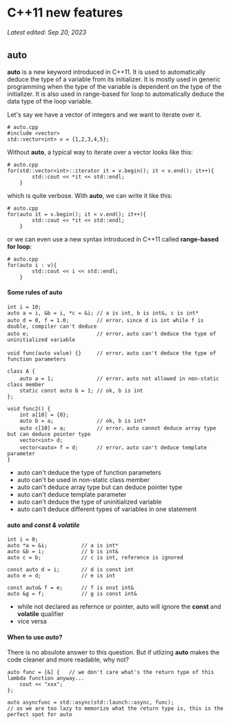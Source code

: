 # C++11 new features

###### Latest edited: Sep 20, 2023

## auto
**auto** is a new keyword introduced in C++11. It is used to automatically deduce the type of a variable from its initializer. It is mostly used in generic programming when the type of the variable is dependent on the type of the initializer. It is also used in range-based for loop to automatically deduce the data type of the loop variable.

Let's say we have a vector of integers and we want to iterate over it.
```
# auto.cpp
#include <vector>
std::vector<int> v = {1,2,3,4,5};
```
Without **auto**, a typical way to iterate over a vector looks like this:
```
# auto.cpp
for(std::vector<int>::iterator it = v.begin(); it < v.end(); it++){
        std::cout << *it << std::endl;
    }
```
which is quite verbose. With **auto**, we can write it like this:
```
# auto.cpp
for(auto it = v.begin(); it < v.end(); it++){
        std::cout << *it << std::endl;
    }
```
or we can even use a new syntax introduced in C++11 called **range-based for loop**:
```
# auto.cpp
for(auto i : v){
        std::cout << i << std::endl;
    }
```

#### Some rules of auto
```
int i = 10;
auto a = i, &b = i, *c = &i; // a is int, b is int&, c is int*
auto d = 0, f = 1.0;         // error，since d is int while f is double, compiler can't deduce
auto e;                      // error，auto can't deduce the type of uninitialized variable
```
```
void func(auto value) {}     // error，auto can't deduce the type of function parameters

class A {
    auto a = 1;              // error，auto not allowed in non-static class member
    static const auto b = 1; // ok, b is int
};

void func2() {
    int a[10] = {0};
    auto b = a;              // ok, b is int*
    auto c[10] = a;          // error，auto cannot deduce array type but can deduce pointer type
    vector<int> d;
    vector<auto> f = d;      // error，auto can't deduce template parameter
}
```
- auto can't deduce the type of function parameters
- auto can't be used in non-static class member
- auto can't deduce array type but can deduce pointer type
- auto can't deduce template parameter
- auto can't deduce the type of uninitialized variable
- auto can't deduce different types of variables in one statement
#### auto and _const & volatile_
```
int i = 0;
auto *a = &i;           // a is int*
auto &b = i;            // b is int&
auto c = b;             // c is int, reference is ignored

const auto d = i;       // d is const int
auto e = d;             // e is int

const auto& f = e;      // f is onst int&
auto &g = f;            // g is const int&
```
- while not declared as refernce or pointer, auto will ignore the **const** and **volatile** qualifier
- vice versa
#### When to use *auto*?
There is no absulote answer to this question. But if utlizing **auto** makes the code cleaner and more readable, why not?
```
auto func = [&] {   // we don't care what's the return type of this lambda function anyway...
    cout << "xxx";
}; 

auto asyncfunc = std::async(std::launch::async, func);
// as we are too lazy to memorize what the return type is, this is the perfect spot for auto
```